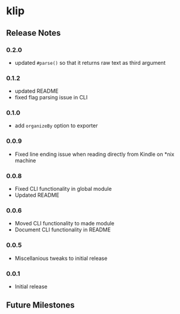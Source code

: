 klip
=====

Release Notes
-------------

### 0.2.0

 - updated `#parse()` so that it returns raw text as third argument

### 0.1.2

 - updated README
 - fixed flag parsing issue in CLI

### 0.1.0

 - add `organizeBy` option to exporter

### 0.0.9
 * Fixed line ending issue when reading directly from Kindle on *nix machine

### 0.0.8
 * Fixed CLI functionality in global module
 * Updated README

### 0.0.6

 * Moved CLI functionality to made module
 * Document CLI functionality in README

### 0.0.5

 * Miscellanious tweaks to initial release


### 0.0.1

 * Initial release

Future Milestones
-----------------




